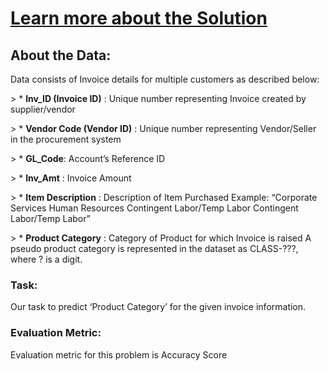 # [Learn more about the Solution](https://asingleneuron.blogspot.com)


## About the Data:
Data consists of Invoice details for multiple customers as described below:

&gt; * **Inv_ID (Invoice ID)** :  Unique number representing Invoice created by supplier/vendor

&gt; * **Vendor Code (Vendor ID)** : Unique number representing Vendor/Seller in the procurement system

&gt; * **GL_Code**: Account’s Reference ID
	 
&gt; * **Inv_Amt** : Invoice Amount
	
&gt; * **Item Description** : Description of Item Purchased
	Example: “Corporate Services Human Resources Contingent Labor/Temp Labor Contingent Labor/Temp Labor”

&gt; * **Product Category** :  Category of Product for which Invoice is raised
	A pseudo product category is represented in the dataset as CLASS-???, where ? is a digit.

### Task:
Our task to predict ‘Product Category’ for the given invoice information.

### Evaluation Metric:
Evaluation metric for this problem is Accuracy Score

